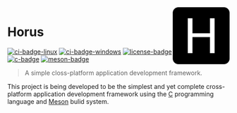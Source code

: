 <!-- Horus -->

<!-- Logo -->
<img src=".github/logo.png" align="right" width="129"/>

<!-- Title -->

# Horus

[![ci-badge-linux]][ci-url-linux] [![ci-badge-windows]][ci-url-windows] [![license-badge]][license-url] [![c-badge]][c-url] [![meson-badge]][meson-url]

<!-- Short Description -->

> A simple closs-platform application development framework.

<!-- Description -->

This project is being developed to be the simplest and yet complete cross-platform application development framework using the [C][c-url] programming language and [Meson][meson-url] bulid system.

<!-- Links -->

[ci-url-linux]: https://github.com/thiago-rezende/horus/actions/workflows/linux.yml
[ci-url-windows]: https://github.com/thiago-rezende/horus/actions/workflows/windows.yml
[license-url]: https://opensource.org/licenses/BSD-3-Clause
[c-url]: https://en.cppreference.com/w/c
[meson-url]: https://mesonbuild.com/

<!-- Badges -->

[ci-badge-linux]: https://img.shields.io/github/actions/workflow/status/thiago-rezende/horus/linux.yml?branch=main&style=flat-square&label=linux
[ci-badge-windows]: https://img.shields.io/github/actions/workflow/status/thiago-rezende/horus/windows.yml?branch=main&style=flat-square&label=windows
[license-badge]: https://img.shields.io/badge/license-BSD_3_Clause-yellowgreen.svg?style=flat-square
[meson-badge]: https://img.shields.io/badge/meson-1.0-39207c.svg?style=flat-square
[c-badge]: https://img.shields.io/badge/C-99-blue.svg?style=flat-square
